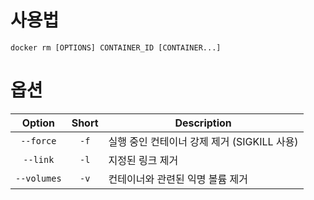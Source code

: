 # 사용법

```
docker rm [OPTIONS] CONTAINER_ID [CONTAINER...]
```

# 옵션

|   Option    | Short | Description                                 |
|:-----------:|:-----:| ------------------------------------------- |
|  `--force`  | `-f`  | 실행 중인 컨테이너 강제 제거 (SIGKILL 사용) |
|  `--link`   | `-l`  | 지정된 링크 제거                            |
| `--volumes` | `-v`  | 컨테이너와 관련된 익명 볼륨 제거            |
